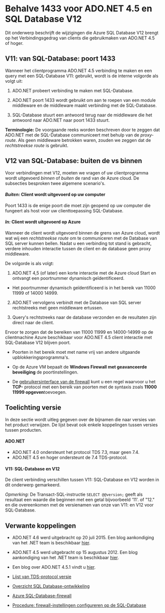 <properties 
    pageTitle="Behalve 1433 voor SQL-Database | Microsoft Azure"
    description="Verbindingen van ADO.NET met Azure SQL Database V12 soms de proxyserver wordt overgeslagen en rechtstreeks communiceren met de database. Poorten dan 1433 steeds belangrijker."
    services="sql-database"
    documentationCenter=""
    authors="MightyPen"
    manager="jhubbard"
    editor="" />


<tags 
    ms.service="sql-database" 
    ms.workload="drivers"
    ms.tgt_pltfrm="na" 
    ms.devlang="na" 
    ms.topic="article" 
    ms.date="08/17/2016"
    ms.author="annemill"/>


# <a name="ports-beyond-1433-for-adonet-45-and-sql-database-v12"></a>Behalve 1433 voor ADO.NET 4.5 en SQL Database V12


Dit onderwerp beschrijft de wijzigingen die Azure SQL Database V12 brengt op het Verbindingsgedrag van clients die gebruikmaken van ADO.NET 4.5 of hoger.


## <a name="v11-of-sql-database-port-1433"></a>V11: van SQL-Database: poort 1433


Wanneer het clientprogramma ADO.NET 4.5 verbinding te maken en een query met een SQL-Database V11: gebruikt, wordt is de interne volgorde als volgt uit:


1. ADO.NET probeert verbinding te maken met SQL-Database.

2. ADO.NET poort 1433 wordt gebruikt om aan te roepen van een module middleware en de middleware maakt verbinding met de SQL-Database.

3. SQL-Database stuurt een antwoord terug naar de middleware die het antwoord naar ADO.NET naar poort 1433 stuurt.


**Terminologie:** De voorgaande reeks worden beschreven door te zeggen dat ADO.NET met de SQL-Database communiceert met behulp van de *proxy-route*. Als geen middleware betrokken waren, zouden we zeggen dat de *rechtstreekse route* is gebruikt.


## <a name="v12-of-sql-database-outside-vs-inside"></a>V12 van SQL-Database: buiten de vs binnen


Voor verbindingen met V12, moeten we vragen of uw clientprogramma wordt uitgevoerd *binnen* of *buiten* de rand van de Azure cloud. De subsecties besproken twee algemene scenario's.


#### <a name="outside-client-runs-on-your-desktop-computer"></a>*Buiten:* Client wordt uitgevoerd op uw computer


Poort 1433 is de enige poort die moet zijn geopend op uw computer die fungeert als host voor uw clienttoepassing SQL-Database.


#### <a name="inside-client-runs-on-azure"></a>*In:* Client wordt uitgevoerd op Azure


Wanneer de client wordt uitgevoerd binnen de grens van Azure cloud, wordt wat wij een *rechtstreekse route* om te communiceren met de Database van SQL server kunnen bellen. Nadat u een verbinding tot stand is gebracht, verdere inhouden interactie tussen de client en de database geen proxy middleware.


De volgorde is als volgt:


1. ADO.NET 4,5 (of later) een korte interactie met de Azure cloud Start en ontvangt een poortnummer dynamisch geïdentificeerd.
 - Het poortnummer dynamisch geïdentificeerd is in het bereik van 11000 11999 of 14000 14999.

2. ADO.NET vervolgens verbindt met de Database van SQL server rechtstreeks met geen middleware ertussen.

3. Query's rechtstreeks naar de database verzonden en de resultaten zijn direct naar de client.


Ervoor te zorgen dat de bereiken van 11000 11999 en 14000-14999 op de clientmachine Azure beschikbaar voor ADO.NET 4.5 client interactie met SQL-Database V12 blijven poort.

- Poorten in het bereik moet met name vrij van andere uitgaande upblokkeringsprogramma's.

- Op de Azure VM bepaalt de **Windows Firewall met geavanceerde beveiliging** de poortinstellingen.
 - De [gebruikersinterface van de firewall](http://msdn.microsoft.com/library/cc646023.aspx) kunt u een regel waarvoor u het **TCP-** protocol met een bereik van poorten met de syntaxis zoals **11000 11999 opgeven**toevoegen.


## <a name="version-clarifications"></a>Toelichting versie


In deze sectie wordt uitleg gegeven over de bijnamen die naar versies van het product verwijzen. De lijst bevat ook enkele koppelingen tussen versies tussen producten.


#### <a name="adonet"></a>ADO.NET


- ADO.NET 4.0 ondersteunt het protocol TDS 7.3, maar geen 7.4.
- ADO.NET 4.5 en hoger ondersteunt de 7.4 TDS-protocol.


#### <a name="sql-database-v11-and-v12"></a>V11: SQL-Database en V12


De client verbinding verschillen tussen V11: SQL-Database en V12 worden in dit onderwerp gemarkeerd.


*Opmerking:* De Transact-SQL-instructie `SELECT @@version;` geeft als resultaat een waarde die beginnen met een getal bijvoorbeeld '11'. of "12." en die overeenkomen met de versienamen van onze van V11: en V12 voor SQL-Database.


## <a name="related-links"></a>Verwante koppelingen


- ADO.NET 4.6 werd uitgebracht op 20 juli 2015. Een blog aankondiging van het .NET team is beschikbaar [hier](http://blogs.msdn.com/b/dotnet/archive/2015/07/20/announcing-net-framework-4-6.aspx).


- ADO.NET 4.5 werd uitgebracht op 15 augustus 2012. Een blog aankondiging van het .NET team is beschikbaar [hier](http://blogs.msdn.com/b/dotnet/archive/2012/08/15/announcing-the-release-of-net-framework-4-5-rtm-product-and-source-code.aspx).
 - Een blog over ADO.NET 4.5.1 vindt u [hier](http://blogs.msdn.com/b/dotnet/archive/2013/06/26/announcing-the-net-framework-4-5-1-preview.aspx).


- [Lijst van TDS-protocol versie](http://www.freetds.org/userguide/tdshistory.htm)


- [Overzicht SQL Database-ontwikkeling](sql-database-develop-overview.md)


- [Azure SQL-Database-firewall](sql-database-firewall-configure.md)


- [Procedure: firewall-instellingen configureren op de SQL-Database](sql-database-configure-firewall-settings.md)

